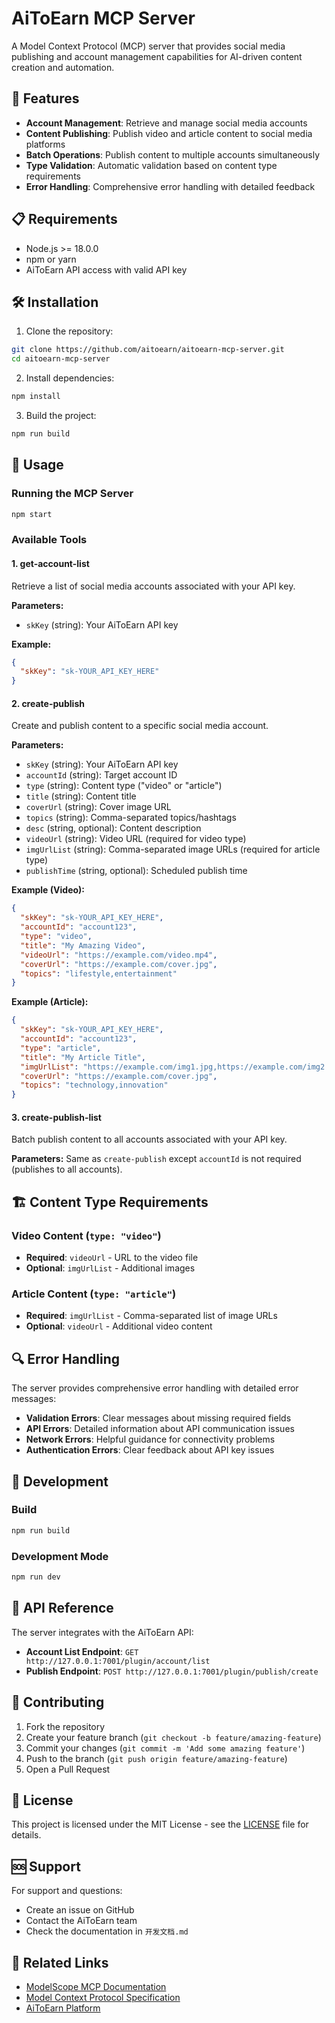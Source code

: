 # AiToEarn MCP Server

A Model Context Protocol (MCP) server that provides social media publishing and account management capabilities for AI-driven content creation and automation.

## 🚀 Features

- **Account Management**: Retrieve and manage social media accounts
- **Content Publishing**: Publish video and article content to social media platforms
- **Batch Operations**: Publish content to multiple accounts simultaneously
- **Type Validation**: Automatic validation based on content type requirements
- **Error Handling**: Comprehensive error handling with detailed feedback

## 📋 Requirements

- Node.js >= 18.0.0
- npm or yarn
- AiToEarn API access with valid API key

## 🛠️ Installation

1. Clone the repository:
```bash
git clone https://github.com/aitoearn/aitoearn-mcp-server.git
cd aitoearn-mcp-server
```

2. Install dependencies:
```bash
npm install
```

3. Build the project:
```bash
npm run build
```

## 🔧 Usage

### Running the MCP Server

```bash
npm start
```

### Available Tools

#### 1. get-account-list
Retrieve a list of social media accounts associated with your API key.

**Parameters:**
- `skKey` (string): Your AiToEarn API key

**Example:**
```json
{
  "skKey": "sk-YOUR_API_KEY_HERE"
}
```

#### 2. create-publish
Create and publish content to a specific social media account.

**Parameters:**
- `skKey` (string): Your AiToEarn API key
- `accountId` (string): Target account ID
- `type` (string): Content type ("video" or "article")
- `title` (string): Content title
- `coverUrl` (string): Cover image URL
- `topics` (string): Comma-separated topics/hashtags
- `desc` (string, optional): Content description
- `videoUrl` (string): Video URL (required for video type)
- `imgUrlList` (string): Comma-separated image URLs (required for article type)
- `publishTime` (string, optional): Scheduled publish time

**Example (Video):**
```json
{
  "skKey": "sk-YOUR_API_KEY_HERE",
  "accountId": "account123",
  "type": "video",
  "title": "My Amazing Video",
  "videoUrl": "https://example.com/video.mp4",
  "coverUrl": "https://example.com/cover.jpg",
  "topics": "lifestyle,entertainment"
}
```

**Example (Article):**
```json
{
  "skKey": "sk-YOUR_API_KEY_HERE",
  "accountId": "account123",
  "type": "article",
  "title": "My Article Title",
  "imgUrlList": "https://example.com/img1.jpg,https://example.com/img2.jpg",
  "coverUrl": "https://example.com/cover.jpg",
  "topics": "technology,innovation"
}
```

#### 3. create-publish-list
Batch publish content to all accounts associated with your API key.

**Parameters:**
Same as `create-publish` except `accountId` is not required (publishes to all accounts).

## 🏗️ Content Type Requirements

### Video Content (`type: "video"`)
- **Required**: `videoUrl` - URL to the video file
- **Optional**: `imgUrlList` - Additional images

### Article Content (`type: "article"`)
- **Required**: `imgUrlList` - Comma-separated list of image URLs
- **Optional**: `videoUrl` - Additional video content

## 🔍 Error Handling

The server provides comprehensive error handling with detailed error messages:

- **Validation Errors**: Clear messages about missing required fields
- **API Errors**: Detailed information about API communication issues
- **Network Errors**: Helpful guidance for connectivity problems
- **Authentication Errors**: Clear feedback about API key issues

## 🧪 Development

### Build
```bash
npm run build
```

### Development Mode
```bash
npm run dev
```

## 📝 API Reference

The server integrates with the AiToEarn API:

- **Account List Endpoint**: `GET http://127.0.0.1:7001/plugin/account/list`
- **Publish Endpoint**: `POST http://127.0.0.1:7001/plugin/publish/create`

## 🤝 Contributing

1. Fork the repository
2. Create your feature branch (`git checkout -b feature/amazing-feature`)
3. Commit your changes (`git commit -m 'Add some amazing feature'`)
4. Push to the branch (`git push origin feature/amazing-feature`)
5. Open a Pull Request

## 📄 License

This project is licensed under the MIT License - see the [LICENSE](LICENSE) file for details.

## 🆘 Support

For support and questions:
- Create an issue on GitHub
- Contact the AiToEarn team
- Check the documentation in `开发文档.md`

## 🔗 Related Links

- [ModelScope MCP Documentation](https://modelscope.cn/docs/mcp/create)
- [Model Context Protocol Specification](https://spec.modelcontextprotocol.io/)
- [AiToEarn Platform](https://aitoearn.com)